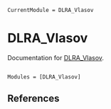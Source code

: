 ```@meta
CurrentModule = DLRA_Vlasov
```

# DLRA_Vlasov

Documentation for [DLRA_Vlasov](https://github.com/gvretina/DLRA_Vlasov.jl).

```@index
```

```@autodocs
Modules = [DLRA_Vlasov]
```

## References

```@bibliography
```
